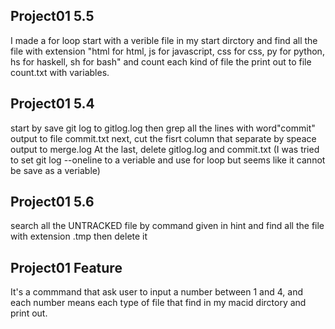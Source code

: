Project01 5.5
-------------
I made a for loop start with a verible file in my start dirctory and find all the file with extension
"html for html, js for javascript, css for css, py for python, hs for haskell, sh for bash" and count 
each kind of file the print out to file count.txt with variables.

Project01 5.4
-------------
start by save git log to gitlog.log
then grep all the lines with word"commit" output to file commit.txt
next, cut the fisrt column that separate by speace output to merge.log
At the last, delete gitlog.log and commit.txt
(I was tried to set git log --oneline to a veriable and use for loop but seems like it cannot be save as 
a veriable)

Project01 5.6
-------------
search all the UNTRACKED file by command given in hint and find all the file with extension
.tmp then delete it 

Project01 Feature
-----------------
It's a commmand that ask user to input a number between 1 and 4, and each number means each
type of file that find in my macid dirctory and print out.


